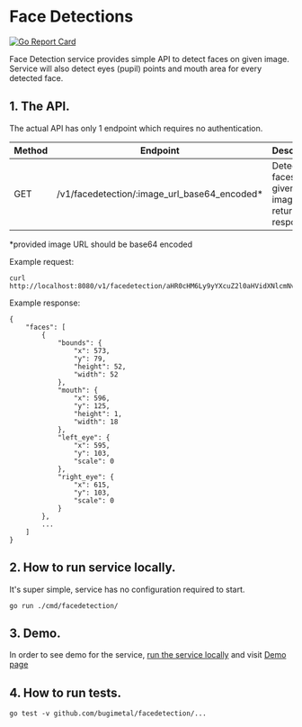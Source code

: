 Face Detections
======
[![Go Report Card](https://goreportcard.com/badge/github.com/bugimetal/facedetection)](https://goreportcard.com/report/github.com/bugimetal/facedetection)

Face Detection service provides simple API to detect faces on given image. 
Service will also detect eyes (pupil) points and mouth area for every detected face. 

## 1. The API.

The actual API has only 1 endpoint which requires no authentication.

|Method|Endpoint                                     |Description                                           |
|------|---------------------------------------------|------------------------------------------------------|
|GET   |/v1/facedetection/:image_url_base64_encoded* |Detect faces on given image and returns json response |

*provided image URL should be base64 encoded

Example request:
```
curl http://localhost:8080/v1/facedetection/aHR0cHM6Ly9yYXcuZ2l0aHVidXNlcmNvbnRlbnQuY29tL2VzaW1vdi9waWdvL21hc3Rlci90ZXN0ZGF0YS9zYW1wbGUuanBn
```

Example response:
```
{
    "faces": [
        {
            "bounds": {
                "x": 573,
                "y": 79,
                "height": 52,
                "width": 52
            },
            "mouth": {
                "x": 596,
                "y": 125,
                "height": 1,
                "width": 18
            },
            "left_eye": {
                "x": 595,
                "y": 103,
                "scale": 0
            },
            "right_eye": {
                "x": 615,
                "y": 103,
                "scale": 0
            }
        },
        ...
    ]
}
```

## 2. How to run service locally.

It's super simple, service has no configuration required to start.

```
go run ./cmd/facedetection/
```

## 3. Demo.

In order to see demo for the service, [run the service locally](#2-how-to-run-service-locally) and visit [Demo page](http://localhost:8080/web/demo.html)

## 4. How to run tests.

`go test -v github.com/bugimetal/facedetection/...`
